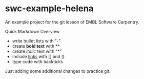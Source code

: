 # swc-example-helena
An example project for the git lesson of EMBL Software Carpentry.

Quick Markdown Overview

- write bullet lists with "-"
- create **bold text** with **
- create *italic* text with "*"
- include [links](https://embl.de) with [] and ()
- type code with backticks 

Just adding some additional changes to practice git.
